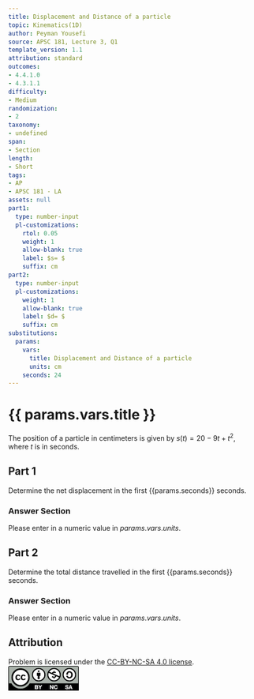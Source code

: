 ```yaml
---
title: Displacement and Distance of a particle
topic: Kinematics(1D)
author: Peyman Yousefi
source: APSC 181, Lecture 3, Q1
template_version: 1.1
attribution: standard
outcomes:
- 4.4.1.0
- 4.3.1.1
difficulty:
- Medium
randomization:
- 2
taxonomy:
- undefined
span:
- Section
length:
- Short
tags:
- AP
- APSC 181 - LA
assets: null
part1:
  type: number-input
  pl-customizations:
    rtol: 0.05
    weight: 1
    allow-blank: true
    label: $s= $
    suffix: cm
part2:
  type: number-input
  pl-customizations:
    weight: 1
    allow-blank: true
    label: $d= $
    suffix: cm
substitutions:
  params:
    vars:
      title: Displacement and Distance of a particle
      units: cm
    seconds: 24
---
```

# {{ params.vars.title }}
The position of a particle in centimeters is given by $s(t) = 20 - 9t + t^2$, where $t$ is in seconds.

## Part 1

Determine the net displacement in the first {{params.seconds}} seconds.

### Answer Section

Please enter in a numeric value in ${{ params.vars.units }}$.

## Part 2

Determine the total distance travelled in the first {{params.seconds}} seconds.

### Answer Section

Please enter in a numeric value in ${{ params.vars.units }}$.

## Attribution

Problem is licensed under the [CC-BY-NC-SA 4.0 license](https://creativecommons.org/licenses/by-nc-sa/4.0/).<br> ![The Creative Commons 4.0 license requiring attribution-BY, non-commercial-NC, and share-alike-SA license.](https://raw.githubusercontent.com/firasm/bits/master/by-nc-sa.png)
